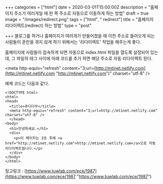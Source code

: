 +++
categories = ["html"]
date = 2020-03-01T15:00:00Z
description = "홈페이지 주소가 여러개일 때 한 쪽 주소로 자동으로 이동하게 하는 방법"
draft = true
image = "/images/redirect.png"
tags = ["html", " redirect"]
title = "홈페이지 리다이렉트(redirect) 하는 방법"
type = "post"

+++
블로그를 하거나 홈페이지가 여러개가 만들어졌을 때 이전 주소로 들어오게 되는 사람들이 혼란을 겪지 않게 하기 위해서는 '리다이렉트' 작업을 해주는게 좋다. 

홈페이지에 사람들이 접속하게 되면 자동으로 index.html 파일을 열도록 설정되어 있는데, 그 파일의 <head></head> 태그 사이에 아래 코드를 추가 하면 해당 주소로 자동 리다이렉트 된다. 

<meta http-equiv="refresh" content="3;url=[http://mtinet.netlify.com](http://mtinet.netlify.com "http://mtinet.netlify.com")" charset="utf-8" />

예제 코드는 다음과 같다.

    <!DOCTYPE html>
    <html>
    <head>
      <title>쥬디다무</title>                              
      <meta http-equiv="refresh" content="3;url=http://mtinet.netlify.com" charset="utf-8" />
      </head>
    <body>
      <h1>안녕하세요.</h1>
      <div>
        <p>이 페이지는 3초 후에 <a href="http://mtinet.netlify.com">http://mtinet.netlify.com</a>으로 자동 리다이렉트됩니다.</p>
      </div>
    </body>
    </html>

참고링크 : [https://www.tuwlab.com/ece/1987](https://www.tuwlab.com/ece/1987 "https://www.tuwlab.com/ece/1987")